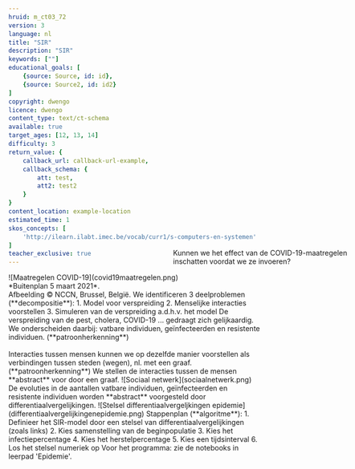 ```yaml
---
hruid: m_ct03_72
version: 3
language: nl
title: "SIR"
description: "SIR"
keywords: [""]
educational_goals: [
    {source: Source, id: id}, 
    {source: Source2, id: id2}
]
copyright: dwengo
licence: dwengo
content_type: text/ct-schema
available: true
target_ages: [12, 13, 14]
difficulty: 3
return_value: {
    callback_url: callback-url-example,
    callback_schema: {
        att: test,
        att2: test2
    }
}
content_location: example-location
estimated_time: 1
skos_concepts: [
    'http://ilearn.ilabt.imec.be/vocab/curr1/s-computers-en-systemen'
]
teacher_exclusive: true
---
```


<context>
![Maatregelen COVID-19](covid19maatregelen.png)<br>
*Buitenplan 5 maart 2021*.<br>Afbeelding © NCCN, Brussel, België.
<div style="position:absolute;right:0px;width:40%;height:100px;margin-top:-100px;margin-right:20px">
Kunnen we het effect van de COVID-19-maatregelen inschatten voordat we ze invoeren?
</div>
</context>
<decomposition>
We identificeren 3 deelproblemen (**decompositie**):
1. Model voor verspreiding
2. Menselijke interacties voorstellen 
3. Simuleren van de verspreiding a.d.h.v. het model
</decomposition>
<patternRecognition>
De verspreiding van de pest, cholera, COVID-19 ... gedraagt zich gelijkaardig. We onderscheiden daarbij: vatbare individuen, geïnfecteerden en resistente individuen. (**patroonherkenning**)<br><br>
Interacties tussen mensen kunnen we op dezelfde manier voorstellen als verbindingen tussen steden (wegen), nl. met een graaf. (**patroonherkenning**)
</patternRecognition>
<abstraction>
We stellen de interacties tussen de mensen **abstract** voor door een graaf.
    ![Sociaal netwerk](sociaalnetwerk.png)
De evoluties in de aantallen vatbare individuen, geïnfecteerden en resistente individuen worden **abstract** voorgesteld door differentiaalvergelijkingen.  
![Stelsel differentiaalvergeljkingen epidemie](differentiaalvergelijkingenepidemie.png)
</abstraction>
<algorithms>
Stappenplan (**algoritme**):
1. Definieer het SIR-model door een stelsel van differentiaalvergelijkingen (zoals links)
2. Kies samenstelling van de beginpopulatie
3. Kies het infectiepercentage
4. Kies het herstelpercentage
5. Kies een tijdsinterval
6. Los het stelsel numeriek op
</algorithms>
<implementation>
Voor het programma: zie de notebooks in leerpad 'Epidemie'.
</implementation>

